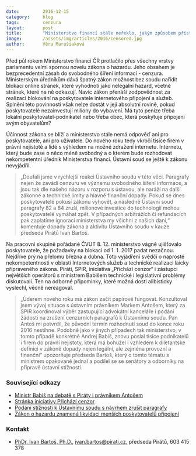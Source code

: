 ```yaml
---
date:         2016-12-15
category:     blog
tags:         cenzura
layout:       post
title:        "Ministerstvo financí stále neřeklo, jakým způsobem přistoupí k cenzurním paragrafům loterijního zákona"
image:        /assets/img/articles/2016/censored.jpg
author:       Věra Marušiaková
---
```


Před půl rokem Ministerstvo financí ČR protlačilo přes všechny vrstvy parlamentu velmi spornou novelu zákona o hazardu. Jeho obsahem je bezprecedentní zásah do svobodného šíření informací - cenzura. Ministerským úředníkům dává špatný zákon možnost bez soudu nařídit blokaci online stránek, které vyhodnotí jako nelegální hazard, včetně stránek, které na ně odkazují. Navíc zákon přenáší zodpovědnost za realizaci blokování na poskytovatele internetového připojení a služeb. Splnění této povinnosti však nelze dostát v její absolutní rovině, pokud poskytovatelé nezainvestují miliony do vybavení. Má tyto peníze třeba lokální poskytovatel-podnikatel nebo třeba obec, která poskytuje připojení svým obyvatelům?

Účinnost zákona se blíží a ministerstvo stále nemá odpověď ani pro poskytovatele, ani pro uživatele. Do nového roku tedy vkročí tisíce firem v právní nejistotě a lidé s výhledem na možné zdražení internetu. Internetu, který bude zase o něco méně svobodný a o kterém bude rozhodovat nekompetentní úředník Ministerstva financí. Ústavní soud se ještě k zákonu nevyjádřil.

> „Doufali jsme v rychlejší reakci Ústavního soudu v této věci. Paragrafy nejen že zavádí cenzuru ve významu svobodného šíření informace, a jsou tak dle našeho názoru v rozporu s ústavou, ale naráží na další zákonné a technické limity a hlavně finanční dopady. Pokud se dnes poskytovatelé pokusí zákonu vyhovět, a následně Ústavní soud paragrafy 82 a 84 zruší, milionové investice do technologií mohou poskytovatelé vymáhat zpět. V případných arbitrážích či refundacích pak zaplatíme ignoraci ministerstva my všichni z našich daní,“ komentuje dopady zákona a aktivitu Ústavního soudu v kauze předseda Pirátů Ivan Bartoš.

Na pracovní skupině pořádané ČVUT 8. 12. ministerstvo vágně ujišťovalo poskytovatele, že požadavky na blokaci od 1. 1. 2017 padat nezačnou. Nejdříve prý na přelomu března a dubna. Toto vyjádření svědčí o naprosté nekompetentnosti v oblasti Internetových služeb a technické realizaci laicky připraveného zákona. Piráti, SPIR, iniciativa „Přichází cenzor“ i zástupci největších operátorů s ministrem Babišem technické i legislativní problémy diskutovali. Ten na odborné připomínky, které možná dosti alibisticky vyslechl, věcně nereagoval.

>  „Úderem nového roku má zákon začít papírově fungovat. Konzultoval jsem vývoj situace s ústavním právníkem Markem Antošem, který za SPIR koordinoval výběr zastupující advokátní kanceláře i podání žádosti na zrušení cenzurních paragrafů k Ústavnímu soudu. Pan Antoš mi potvrdil, že původní termín rozhodnutí soud do konce roku 2016 nestihne. Podobně jako v jiných případech tak ministerstvo, v tomto případě konkrétně Andrej Babiš, znovu poslal tisíce podnikatelů i firem do právní nejistoty, která má bohužel i vzhledem k diletantské definici v zákoně dopady nejen legální, ale zejména provozní a finanční“ upozorňuje předseda Bartoš, který o tomto tématu s ministrem opakovaně jednal a podílel se se senátory a odborníky na přípravě ústavní stížnosti.


### Související odkazy

* [Ministr Babiš na debatě s Piráty i právníkem Antošem](https://www.pirati.cz/lib/exe/fetch.php?hash=1dcfa9&media=http%3A%2F%2Fwww.blesk.cz%2Fclanek%2Fzpravy-politika%2F392199%2Fzapal-plic-vylecil-pres-obed-babis-ve-snemovne-chybel-mezi-studenty-vyrazil.html)
* [Stránka iniciativy Přichází cenzor](https://www.prichazicenzor.cz/)
* [Podání stížnosti k Ústavnímu soudu s návrhem zrušit paragrafy](http://www.lupa.cz/clanky/blokovani-webu-miri-k-ustavnimu-soudu-stiznost-podepsalo-21-senatoru/)
* [Zákon o hazardu znamená likvidaci menších poskytovatelů připojení](https://www.novinky.cz/internet-a-pc/400265-zakon-o-hazardu-znamena-likvidaci-mensich-poskytovatelu-pripojeni-varuje-sef-piratu.html)

### Kontakt

* [PhDr. Ivan Bartoš, Ph.D.](https://www.pirati.cz/lide/ivan_bartos), [ivan.bartos@pirati.cz](mailto:ivan.bartos@pirati.cz), předseda Pirátů, 603 415 378
